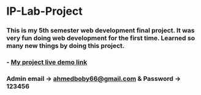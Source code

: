# IP-Lab-Project

### This is my 5th semester web development final project. It was very fun doing web development for the first time. Learned so many new things by doing this project.

### - [My project live demo link](https://library99.epizy.com) 


### Admin email -> ahmedboby66@gmail.com & Password -> 123456 
